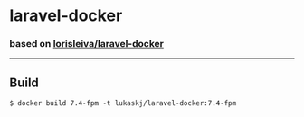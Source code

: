 # laravel-docker
### based on [lorisleiva/laravel-docker](https://github.com/lorisleiva/laravel-docker)

---

## Build
```
$ docker build 7.4-fpm -t lukaskj/laravel-docker:7.4-fpm
```